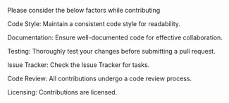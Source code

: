 Please consider the below factors while contributing

Code Style:
Maintain a consistent code style for readability.

Documentation:
Ensure well-documented code for effective collaboration.


Testing:
Thoroughly test your changes before submitting a pull request.

Issue Tracker:
Check the Issue Tracker for tasks.

Code Review:
All contributions undergo a code review process.

Licensing:
Contributions are licensed.
